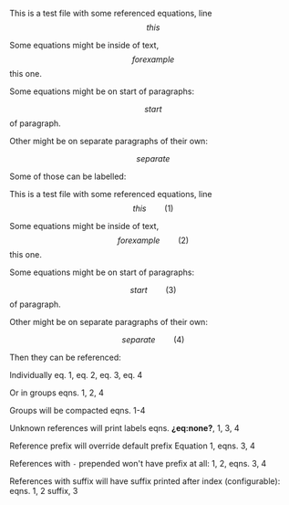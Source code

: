 This is a test file with some referenced equations, line $$ this $$

Some equations might be inside of text, $$ for example $$ this one.

Some equations might be on start of paragraphs:

$$ start $$ of paragraph.

Other might be on separate paragraphs of their own:

$$ separate $$

Some of those can be labelled:

This is a test file with some referenced equations, line <span
id="eq:0">$$ this \qquad(1)$$</span>

Some equations might be inside of text, <span
id="eq:1">$$ for example \qquad(2)$$</span> this one.

Some equations might be on start of paragraphs:

<span id="eq:2">$$ start \qquad(3)$$</span> of paragraph.

Other might be on separate paragraphs of their own:

<span id="eq:3">$$ separate \qquad(4)$$</span>

Then they can be referenced:

Individually eq. 1, eq. 2, eq. 3, eq. 4

Or in groups eqns. 1, 2, 4

Groups will be compacted eqns. 1-4

Unknown references will print labels eqns. **¿eq:none?**, 1, 3, 4

Reference prefix will override default prefix Equation 1, eqns. 3, 4

References with `-` prepended won't have prefix at all: 1, 2, eqns. 3, 4

References with suffix will have suffix printed after index
(configurable): eqns. 1, 2 suffix, 3
